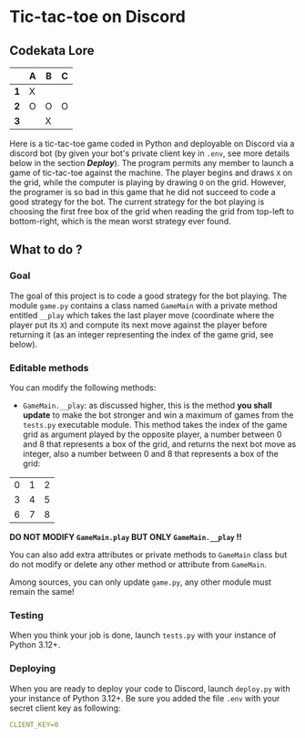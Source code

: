 # Tic-tac-toe on Discord

## Codekata Lore

|       | A | B | C |
| ----- | - | - | - |
| **1** | X |   |   |
| **2** | O | O | O |
| **3** |   | X |   |

Here is a tic-tac-toe game coded in Python and deployable on Discord via a discord bot (by given your bot's private client key in `.env`, see more details below in the section ***Deploy***). The program permits any member to launch a game of tic-tac-toe against the machine. The player begins and draws `X` on the grid, while the computer is playing by drawing `O` on the grid. However, the programer is so bad in this game that he did not succeed to code a good strategy for the bot. The current strategy for the bot playing is choosing the first free box of the grid when reading the grid from top-left to bottom-right, which is the mean worst strategy ever found.

## What to do ?

### Goal

The goal of this project is to code a good strategy for the bot playing. The module `game.py` contains a class named `GameMain` with a private method entitled `__play` which takes the last player move (coordinate where the player put its `X`) and compute its next move against the player before returning it (as an integer representing the index of the game grid, see below).

### Editable methods

You can modify the following methods:

 - `GameMain.__play`: as discussed higher, this is the method **you shall update** to make the bot stronger and win a maximum of games from the `tests.py` executable module. This method takes the index of the game grid as argument played by the opposite player, a number between 0 and 8 that represents a box of the grid, and returns the next bot move as integer, also a number between 0 and 8 that represents a box of the grid:

|   |   |   |
| - | - | - |
| 0 | 1 | 2 |
| 3 | 4 | 5 |
| 6 | 7 | 8 |

**DO NOT MODIFY `GameMain.play` BUT ONLY `GameMain.__play` !!**

You can also add extra attributes or private methods to `GameMain` class but do not modify or delete any other method or attribute from `GameMain`.

Among sources, you can only update `game.py`, any other module must remain the same!

### Testing

When you think your job is done, launch `tests.py` with your instance of Python 3.12+.

### Deploying

When you are ready to deploy your code to Discord, launch `deploy.py` with your instance of Python 3.12+. Be sure you added the file `.env` with your secret client key as following:

```yaml
CLIENT_KEY=0
```
